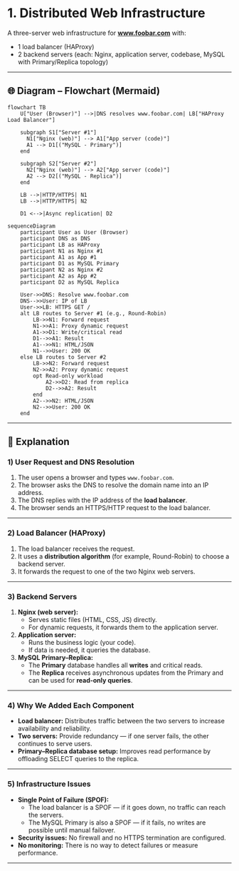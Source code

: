 # 1. Distributed Web Infrastructure

A three-server web infrastructure for **www.foobar.com** with:
- 1 load balancer (HAProxy)
- 2 backend servers (each: Nginx, application server, codebase, MySQL with Primary/Replica topology)

---

## 🌐 Diagram – Flowchart (Mermaid)

```mermaid
flowchart TB
    U["User (Browser)"] -->|DNS resolves www.foobar.com| LB["HAProxy Load Balancer"]

    subgraph S1["Server #1"]
      N1["Nginx (web)"] --> A1["App server (code)"]
      A1 --> D1[("MySQL - Primary")]
    end

    subgraph S2["Server #2"]
      N2["Nginx (web)"] --> A2["App server (code)"]
      A2 --> D2[("MySQL - Replica")]
    end

    LB -->|HTTP/HTTPS| N1
    LB -->|HTTP/HTTPS| N2

    D1 <-->|Async replication| D2
```
```mermaid
sequenceDiagram
    participant User as User (Browser)
    participant DNS as DNS
    participant LB as HAProxy
    participant N1 as Nginx #1
    participant A1 as App #1
    participant D1 as MySQL Primary
    participant N2 as Nginx #2
    participant A2 as App #2
    participant D2 as MySQL Replica

    User->>DNS: Resolve www.foobar.com
    DNS-->>User: IP of LB
    User->>LB: HTTPS GET /
    alt LB routes to Server #1 (e.g., Round-Robin)
        LB->>N1: Forward request
        N1->>A1: Proxy dynamic request
        A1->>D1: Write/critical read
        D1-->>A1: Result
        A1-->>N1: HTML/JSON
        N1-->>User: 200 OK
    else LB routes to Server #2
        LB->>N2: Forward request
        N2->>A2: Proxy dynamic request
        opt Read-only workload
            A2->>D2: Read from replica
            D2-->>A2: Result
        end
        A2-->>N2: HTML/JSON
        N2-->>User: 200 OK
    end
```
---

## 📄 Explanation

### 1) User Request and DNS Resolution
1. The user opens a browser and types `www.foobar.com`.
2. The browser asks the DNS to resolve the domain name into an IP address.
3. The DNS replies with the IP address of the **load balancer**.
4. The browser sends an HTTPS/HTTP request to the load balancer.

---

### 2) Load Balancer (HAProxy)
1. The load balancer receives the request.
2. It uses a **distribution algorithm** (for example, Round-Robin) to choose a backend server.
3. It forwards the request to one of the two Nginx web servers.

---

### 3) Backend Servers
1. **Nginx (web server):**
   - Serves static files (HTML, CSS, JS) directly.
   - For dynamic requests, it forwards them to the application server.
2. **Application server:**
   - Runs the business logic (your code).
   - If data is needed, it queries the database.
3. **MySQL Primary–Replica:**
   - The **Primary** database handles all **writes** and critical reads.
   - The **Replica** receives asynchronous updates from the Primary and can be used for **read-only queries**.

---

### 4) Why We Added Each Component
- **Load balancer:** Distributes traffic between the two servers to increase availability and reliability.
- **Two servers:** Provide redundancy — if one server fails, the other continues to serve users.
- **Primary–Replica database setup:** Improves read performance by offloading SELECT queries to the replica.

---

### 5) Infrastructure Issues
- **Single Point of Failure (SPOF):**
  - The load balancer is a SPOF — if it goes down, no traffic can reach the servers.
  - The MySQL Primary is also a SPOF — if it fails, no writes are possible until manual failover.
- **Security issues:** No firewall and no HTTPS termination are configured.
- **No monitoring:** There is no way to detect failures or measure performance.

---
